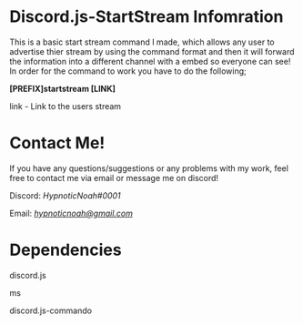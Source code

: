 # Discord.js-StartStream Infomration
This is a basic start stream command I made, which allows any user to advertise thier stream by using the command format and then it will forward the information into a different channel with a embed so everyone can see! In order for the command to work you have to do the following;

**[PREFIX]startstream [LINK]**

link - Link to the users stream

# Contact Me!
 If you have any questions/suggestions or any problems with my work, feel free to contact me via email or message me on discord!

  Discord: *HypnoticNoah#0001*

  Email: *hypnoticnoah@gmail.com*

# Dependencies 
discord.js 

ms  

discord.js-commando
